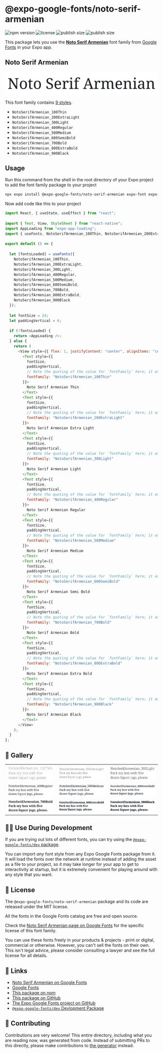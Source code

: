 # @expo-google-fonts/noto-serif-armenian

![npm version](https://flat.badgen.net/npm/v/@expo-google-fonts/noto-serif-armenian)
![license](https://flat.badgen.net/github/license/expo/google-fonts)
![publish size](https://flat.badgen.net/packagephobia/install/@expo-google-fonts/noto-serif-armenian)
![publish size](https://flat.badgen.net/packagephobia/publish/@expo-google-fonts/noto-serif-armenian)

This package lets you use the [**Noto Serif Armenian**](https://fonts.google.com/specimen/Noto+Serif+Armenian) font family from [Google Fonts](https://fonts.google.com/) in your Expo app.

## Noto Serif Armenian

![Noto Serif Armenian](./font-family.png)

This font family contains [9 styles](#-gallery).

- `NotoSerifArmenian_100Thin`
- `NotoSerifArmenian_200ExtraLight`
- `NotoSerifArmenian_300Light`
- `NotoSerifArmenian_400Regular`
- `NotoSerifArmenian_500Medium`
- `NotoSerifArmenian_600SemiBold`
- `NotoSerifArmenian_700Bold`
- `NotoSerifArmenian_800ExtraBold`
- `NotoSerifArmenian_900Black`

## Usage

Run this command from the shell in the root directory of your Expo project to add the font family package to your project

```sh
npx expo install @expo-google-fonts/noto-serif-armenian expo-font expo-app-loading
```

Now add code like this to your project

```js
import React, { useState, useEffect } from "react";

import { Text, View, StyleSheet } from "react-native";
import AppLoading from "expo-app-loading";
import { useFonts, NotoSerifArmenian_100Thin, NotoSerifArmenian_200ExtraLight, NotoSerifArmenian_300Light, NotoSerifArmenian_400Regular, NotoSerifArmenian_500Medium, NotoSerifArmenian_600SemiBold, NotoSerifArmenian_700Bold, NotoSerifArmenian_800ExtraBold, NotoSerifArmenian_900Black } from '@expo-google-fonts/noto-serif-armenian';

export default () => {

  let [fontsLoaded] = useFonts({
    NotoSerifArmenian_100Thin, 
    NotoSerifArmenian_200ExtraLight, 
    NotoSerifArmenian_300Light, 
    NotoSerifArmenian_400Regular, 
    NotoSerifArmenian_500Medium, 
    NotoSerifArmenian_600SemiBold, 
    NotoSerifArmenian_700Bold, 
    NotoSerifArmenian_800ExtraBold, 
    NotoSerifArmenian_900Black
  });

  let fontSize = 24;
  let paddingVertical = 6;

  if (!fontsLoaded) {
    return <AppLoading />;
  } else {
    return (
      <View style={{ flex: 1, justifyContent: "center", alignItems: "center" }}>
        <Text style={{
          fontSize,
          paddingVertical,
          // Note the quoting of the value for `fontFamily` here; it expects a string!
          fontFamily: "NotoSerifArmenian_100Thin"
        }}>
          Noto Serif Armenian Thin
        </Text>
        <Text style={{
          fontSize,
          paddingVertical,
          // Note the quoting of the value for `fontFamily` here; it expects a string!
          fontFamily: "NotoSerifArmenian_200ExtraLight"
        }}>
          Noto Serif Armenian Extra Light
        </Text>
        <Text style={{
          fontSize,
          paddingVertical,
          // Note the quoting of the value for `fontFamily` here; it expects a string!
          fontFamily: "NotoSerifArmenian_300Light"
        }}>
          Noto Serif Armenian Light
        </Text>
        <Text style={{
          fontSize,
          paddingVertical,
          // Note the quoting of the value for `fontFamily` here; it expects a string!
          fontFamily: "NotoSerifArmenian_400Regular"
        }}>
          Noto Serif Armenian Regular
        </Text>
        <Text style={{
          fontSize,
          paddingVertical,
          // Note the quoting of the value for `fontFamily` here; it expects a string!
          fontFamily: "NotoSerifArmenian_500Medium"
        }}>
          Noto Serif Armenian Medium
        </Text>
        <Text style={{
          fontSize,
          paddingVertical,
          // Note the quoting of the value for `fontFamily` here; it expects a string!
          fontFamily: "NotoSerifArmenian_600SemiBold"
        }}>
          Noto Serif Armenian Semi Bold
        </Text>
        <Text style={{
          fontSize,
          paddingVertical,
          // Note the quoting of the value for `fontFamily` here; it expects a string!
          fontFamily: "NotoSerifArmenian_700Bold"
        }}>
          Noto Serif Armenian Bold
        </Text>
        <Text style={{
          fontSize,
          paddingVertical,
          // Note the quoting of the value for `fontFamily` here; it expects a string!
          fontFamily: "NotoSerifArmenian_800ExtraBold"
        }}>
          Noto Serif Armenian Extra Bold
        </Text>
        <Text style={{
          fontSize,
          paddingVertical,
          // Note the quoting of the value for `fontFamily` here; it expects a string!
          fontFamily: "NotoSerifArmenian_900Black"
        }}>
          Noto Serif Armenian Black
        </Text>
      </View>
    );
  }
};
```

## 🔡 Gallery


||||
|-|-|-|
|![NotoSerifArmenian_100Thin](./NotoSerifArmenian_100Thin.ttf.png)|![NotoSerifArmenian_200ExtraLight](./NotoSerifArmenian_200ExtraLight.ttf.png)|![NotoSerifArmenian_300Light](./NotoSerifArmenian_300Light.ttf.png)||
|![NotoSerifArmenian_400Regular](./NotoSerifArmenian_400Regular.ttf.png)|![NotoSerifArmenian_500Medium](./NotoSerifArmenian_500Medium.ttf.png)|![NotoSerifArmenian_600SemiBold](./NotoSerifArmenian_600SemiBold.ttf.png)||
|![NotoSerifArmenian_700Bold](./NotoSerifArmenian_700Bold.ttf.png)|![NotoSerifArmenian_800ExtraBold](./NotoSerifArmenian_800ExtraBold.ttf.png)|![NotoSerifArmenian_900Black](./NotoSerifArmenian_900Black.ttf.png)||


## 👩‍💻 Use During Development

If you are trying out lots of different fonts, you can try using the [`@expo-google-fonts/dev` package](https://github.com/expo/google-fonts/tree/master/font-packages/dev#readme).

You can import _any_ font style from any Expo Google Fonts package from it. It will load the fonts over the network at runtime instead of adding the asset as a file to your project, so it may take longer for your app to get to interactivity at startup, but it is extremely convenient for playing around with any style that you want.


## 📖 License

The `@expo-google-fonts/noto-serif-armenian` package and its code are released under the MIT license.

All the fonts in the Google Fonts catalog are free and open source.

Check the [Noto Serif Armenian page on Google Fonts](https://fonts.google.com/specimen/Noto+Serif+Armenian) for the specific license of this font family.

You can use these fonts freely in your products & projects - print or digital, commercial or otherwise. However, you can't sell the fonts on their own. This isn't legal advice, please consider consulting a lawyer and see the full license for all details.

## 🔗 Links

- [Noto Serif Armenian on Google Fonts](https://fonts.google.com/specimen/Noto+Serif+Armenian)
- [Google Fonts](https://fonts.google.com/)
- [This package on npm](https://www.npmjs.com/package/@expo-google-fonts/noto-serif-armenian)
- [This package on GitHub](https://github.com/expo/google-fonts/tree/master/font-packages/noto-serif-armenian)
- [The Expo Google Fonts project on GitHub](https://github.com/expo/google-fonts)
- [`@expo-google-fonts/dev` Devlopment Package](https://github.com/expo/google-fonts/tree/master/font-packages/dev)

## 🤝 Contributing

Contributions are very welcome! This entire directory, including what you are reading now, was generated from code. Instead of submitting PRs to this directly, please make contributions to [the generator](https://github.com/expo/google-fonts/tree/master/packages/generator) instead.
